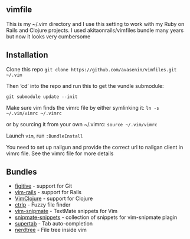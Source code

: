 ## vimfile

This is my ~/.vim directory and I use this setting to work with my Ruby on Rails and Clojure projects. I used akitaonrails/vimfiles bundle many years but now it looks very cumbersome

## Installation

Clone this repo
`git clone https://github.com/avasenin/vimfiles.git ~/.vim`

Then ‘cd’ into the repo and run this to get the vundle submodule:

`git submodule update --init`

Make sure vim finds the vimrc file by either symlinking it:
`ln -s ~/.vim/vimrc ~/.vimrc`

or by sourcing it from  your own ~/.vimrc:
`source ~/.vim/vimrc`

Launch `vim`, run `:BundleInstall` 

You need to set up nailgun and provide the correct url to nailgan client in vimrc file. See the vimrc file for more details

## Bundles

* [figitive](http://github.com/tpope/vim-fugitive) - support for Git
* [vim-rails](http://github.com/tpope/vim-rails) - support for Rails
* [VimClojure](vim-scripts) - support for Clojure 
* [ctrlp](http://github.com/kien/ctrlp.vim) - Fuzzy file finder
* [vim-snipmate](http://github.com/garbas/vim-snipmate) - TextMate snippets for Vim
* [snipmate-snippets](http://github.com/hoza/snipmate-snippets) - collection of snippets for vim-snipmate plagin
* [supertab](http://github.com/ervandew/supertab) - Tab auto-completion
* [nerdtree](http://github.com/scrooloose/nerdtree) - File tree inside vim

